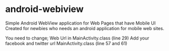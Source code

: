 android-webiview
================

Simple Android WebView application for Web Pages that have Mobile UI
Created for newbies who needs an android application for mobile web sites.

You need to change;
Web Url in MainActivity.class (line 29)
Add your facebook and twitter url MainActivity.class (line 57 and 61)
